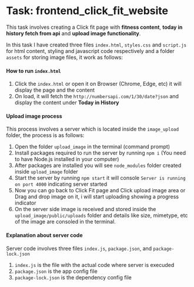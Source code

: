 # Task: frontend_click_fit_website

This task involves creating a Click fit page with **fitness content**, **today in history fetch from api** and **upload image functionality**.

In this task I have created three files `index.html`, `styles.css` and `script.js` for html content, styling and javascript code respectively and a folder `assets` for storing image files, it work as follows:

#### How to run `index.html`

1. Click the `index.html` or open it on Browser (Chrome, Edge, etc) it will display the page and the content
2. On load, it will fetch the `http://numbersapi.com/1/30/date?json`  and display the content under **Today in History**

#### Upload image process

This process involves a server which is located inside the `image_upload` folder, the process is as follows:

1. Open the folder `upload_image` in the terminal (command prompt)
2. Install packages required to run the server by running `npm i` (You need to have Node.js installed in your computer)
3. After packages are installed you will see `node_modules` folder created inside `upload_image` folder
4. Start the server by running `npm start` it will console `Server is running on port 4000` indicating server started
5. Now you can go back to Click Fit page and Click upload image area or Drag and drop image on it, i will start uploading showing a progress indicator
6. On the server side image is received and stored inside the `upload_image/public/uploads` folder and details like size, mimetype, etc of the image are consoled in the terminal.

#### Explanation about server code

Server code involves three files `index.js`, `package.json`, and `package-lock.json`

1. `index.js` is the file with the actual code where server is execuded
2. `package.json` is the app config file
3. `package-lock.json` is the dependency config file
